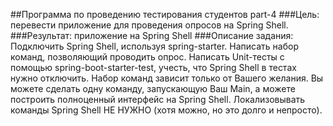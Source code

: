 ##Программа по проведению тестирования студентов part-4
###Цель: перевести приложение для проведения опросов на Spring Shell.
###Результат: приложение на Spring Shell
###Описание задания:
Подключить Spring Shell, используя spring-starter.
Написать набор команд, позволяющий проводить опрос.
Написать Unit-тесты с помощью spring-boot-starter-test, учесть, что Spring Shell в тестах нужно отключить. 
Набор команд зависит только от Вашего желания. Вы можете сделать одну команду, запускающую Ваш Main, 
а можете построить полноценный интерфейс на Spring Shell. 
Локализовывать команды Spring Shell НЕ НУЖНО (хотя можно, но это долго и непросто). 
